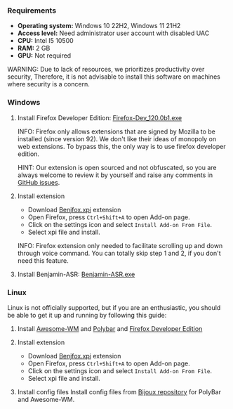 ### Requirements

- **Operating system:** Windows 10 22H2, Windows 11 21H2
- **Access level:** Need administrator user account with disabled UAC
- **CPU:** Intel I5 10500
- **RAM:** 2 GB
- **GPU:** Not required

WARNING:
Due to lack of resources, we prioritizes productivity over security, Therefore, it is not advisable to install this software on machines where security is a concern.

### Windows

1. Install Firefox Developer Edition: [Firefox-Dev_120.0b1.exe](https://download-origin.cdn.mozilla.net/pub/devedition/releases/120.0b1/win64/en-US/Firefox%20Setup%20120.0b1.exe)

    INFO:
    Firefox only allows extensions that are signed by Mozilla to be installed (since version 92). We don't like their ideas of monopoly on web extensions. To bypass this, the only way is to use firefox developer edition.

    HINT:
    Our extension is open sourced and not obfuscated, so you are always welcome to review it by yourself and raise any comments in [GitHub issues](https://github.com/benjamin-asr/benjamin-asr.github.io/issues).

2. Install extension
    - Download [Benjfox.xpi](https://github.com/benjamin-asr/Release/releases/download/v0.1/BenjFox.xpi) extension
    - Open Firefox, press `Ctrl+Shift+A` to open Add-on page. 
    - Click on the settings icon and select `Install Add-on From File`.
    - Select xpi file and install.

    INFO: Firefox extension only needed to facilitate scrolling up and down through voice command. You can totally skip step 1 and 2, if you don't need this feature.

3. Install Benjamin-ASR: [Benjamin-ASR.exe](https://github.com/benjamin-asr/Release/releases/)

### Linux
Linux is not officially supported, but if you are an enthusiastic, you should be able to get it up and running by following this guide:

1. Install [Awesome-WM](https://awesomewm.org/) and [Polybar](https://github.com/polybar/polybar) and [Firefox Developer Edition](https://download-origin.cdn.mozilla.net/pub/devedition/releases/120.0b1/linux-x86_64/en-US/firefox-120.0b1.tar.bz2)

2. Install extension
    - Download [Benjfox.xpi](https://github.com/benjamin-asr/Release/releases/download/v0.1/BenjFox.xpi) extension
    - Open Firefox, press `Ctrl+Shift+A` to open Add-on page. 
    - Click on the settings icon and select `Install Add-on From File`.
    - Select xpi file and install.

3. Install config files
Install config files from [Bijoux repository](https://github.com/bijanbina/Bijoux/tree/master/Awesome) for PolyBar and Awesome-WM.